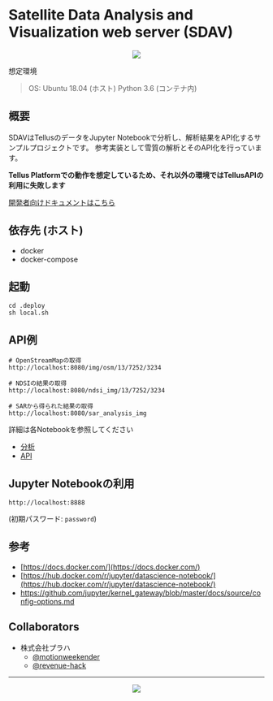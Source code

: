 # Satellite Data Analysis and Visualization web server (SDAV)

<p align="center">
  <a href="https://tellusxdp.github.io/sdav">
    <img src="https://user-images.githubusercontent.com/8220075/52929715-e6aa4c80-3388-11e9-887b-127ba1dca1dd.png">
  </a>
</p>


想定環境

> OS: Ubuntu 18.04 (ホスト)
> Python 3.6 (コンテナ内)


## 概要
SDAVはTellusのデータをJupyter Notebookで分析し、解析結果をAPI化するサンプルプロジェクトです。
参考実装として雪質の解析とそのAPI化を行っています。

**Tellus Platformでの動作を想定しているため、それ以外の環境ではTellusAPIの利用に失敗します**

[開発者向けドキュメントはこちら](https://tellusxdp.github.io/sdav/)


## 依存先 (ホスト)
- docker
- docker-compose


## 起動
```
cd .deploy
sh local.sh
```


## API例
```
# OpenStreamMapの取得
http://localhost:8080/img/osm/13/7252/3234

# NDSIの結果の取得
http://localhost:8080/ndsi_img/13/7252/3234

# SARから得られた結果の取得
http://localhost:8080/sar_analysis_img
```

詳細は各Notebookを参照してください
* [分析](https://github.com/tellusxdp/sdav/tree/master/notebooks/analysis)
* [API](https://github.com/tellusxdp/sdav/blob/master/notebooks/api/get_image_api.ipynb)


## Jupyter Notebookの利用
```
http://localhost:8888
```

(初期パスワード: `password`)


## 参考
* [https://docs.docker.com/](https://docs.docker.com/)
* [https://hub.docker.com/r/jupyter/datascience-notebook/](https://hub.docker.com/r/jupyter/datascience-notebook/) 
* [https://github.com/jupyter/kernel_gateway/blob/master/docs/source/config-options.md
](https://github.com/jupyter/kernel_gateway/blob/master/docs/source/config-options.md)


## Collaborators
* 株式会社プラハ
  * [@motionweekender](https://www.instagram.com/motionweekender/)
  * [@revenue-hack](https://github.com/revenue-hack)


-----


<p align="center">
  <a href="https://www.tellusxdp.com">
    <img src="https://user-images.githubusercontent.com/3175456/53102763-b53fa580-356f-11e9-94d5-a934d220c6fa.png">
  </a>
</p>


